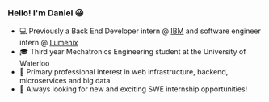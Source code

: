 ### Hello! I'm Daniel 😀

- 💻 Previously a Back End Developer intern @ [IBM](https://www.ibm.com/ca-en) and software engineer intern @ [Lumenix](https://lumenix.com/)
- 🎓 Third year Mechatronics Engineering student at the University of Waterloo
- 🧐 Primary professional interest in web infrastructure, backend, microservices and big data
- 🎉 Always looking for new and exciting SWE internship opportunities!
